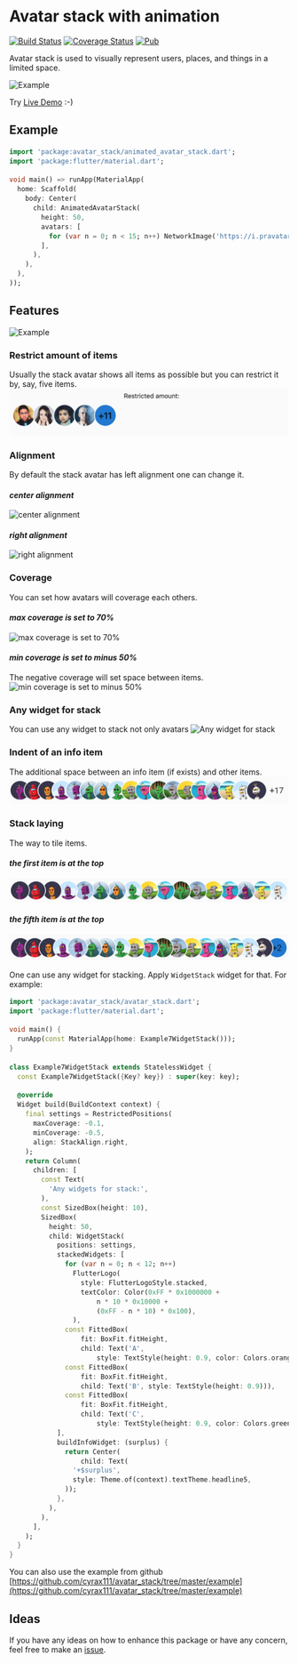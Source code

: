 # Avatar stack with animation

[![Build Status](https://github.com/cyrax111/avatar_stack/workflows/Dart%20CI/badge.svg)](https://github.com/cyrax111/avatar_stack/actions?query=workflow%3A"Dart+CI"+branch%3Amaster)
[![Coverage Status](https://coveralls.io/repos/github/cyrax111/avatar_stack/badge.svg?branch=master)](https://coveralls.io/github/cyrax111/avatar_stack?branch=master)
[![Pub](https://img.shields.io/pub/v/avatar_stack)](https://pub.dev/packages/avatar_stack)

Avatar stack is used to visually represent users, places, and things in a limited space.

![Example](https://github.com/cyrax111/blob/raw/master/avatar_stack/animation_feature.webp)

Try [Live Demo](http://cyrax.space/package/avatar_stack/) :-)

## Example
```dart
import 'package:avatar_stack/animated_avatar_stack.dart';
import 'package:flutter/material.dart';

void main() => runApp(MaterialApp(
  home: Scaffold(
    body: Center(
      child: AnimatedAvatarStack(
        height: 50,
        avatars: [
          for (var n = 0; n < 15; n++) NetworkImage('https://i.pravatar.cc/150?img=$n'),
        ],
      ),
    ),
  ),
));
```

## Features

![Example](https://github.com/cyrax111/blob/raw/master/avatar_stack/feature1.gif?raw=true)

### Restrict amount of items
Usually the stack avatar shows all items as possible but you can restrict it by, say, five items.
![Restrict amount of items](https://github.com/cyrax111/blob/raw/master/avatar_stack/restricted_amount.gif?raw=true)


### Alignment
By default the stack avatar has left alignment one can change it.
#### *center alignment*
![center alignment](https://github.com/cyrax111/blob/raw/master/avatar_stack/center_alignment.gif?raw=true)
#### *right alignment*
![right alignment](https://github.com/cyrax111/blob/raw/master/avatar_stack/right_alignment.gif?raw=true)


### Coverage
You can set how avatars will coverage each others. 
#### *max coverage is set to 70%*
![max coverage is set to 70%](https://github.com/cyrax111/blob/raw/master/avatar_stack/max_coverage.gif?raw=true)
#### *min coverage is set to minus 50%*
The negative coverage will set space between items.
![min coverage is set to minus 50%](https://github.com/cyrax111/blob/raw/master/avatar_stack/min_coverage.gif?raw=true)


### Any widget for stack
You can use any widget to stack not only avatars
![Any widget for stack](https://github.com/cyrax111/blob/raw/master/avatar_stack/stack_widgets.gif?raw=true)

### Indent of an info item
The additional space between an info item (if exists) and other items.
![Indent of an info item](https://github.com/cyrax111/blob/raw/master/avatar_stack/indent_of_the_info_widget.png?raw=true)

### Stack laying
The way to tile items.

#### *the first item is at the top*
![Indent of an info item](https://github.com/cyrax111/blob/raw/master/avatar_stack/the_first_item_is_at_the_top.png?raw=true)

#### *the fifth item is at the top*
![Indent of an info item](https://github.com/cyrax111/blob/raw/master/avatar_stack/the_fifth_item_is_at_the_top.png?raw=true)




One can use any widget for stacking. Apply `WidgetStack` widget for that. For example:
```dart
import 'package:avatar_stack/avatar_stack.dart';
import 'package:flutter/material.dart';

void main() {
  runApp(const MaterialApp(home: Example7WidgetStack()));
}

class Example7WidgetStack extends StatelessWidget {
  const Example7WidgetStack({Key? key}) : super(key: key);

  @override
  Widget build(BuildContext context) {
    final settings = RestrictedPositions(
      maxCoverage: -0.1,
      minCoverage: -0.5,
      align: StackAlign.right,
    );
    return Column(
      children: [
        const Text(
          'Any widgets for stack:',
        ),
        const SizedBox(height: 10),
        SizedBox(
          height: 50,
          child: WidgetStack(
            positions: settings,
            stackedWidgets: [
              for (var n = 0; n < 12; n++)
                FlutterLogo(
                  style: FlutterLogoStyle.stacked,
                  textColor: Color(0xFF * 0x1000000 +
                      n * 10 * 0x10000 +
                      (0xFF - n * 10) * 0x100),
                ),
              const FittedBox(
                  fit: BoxFit.fitHeight,
                  child: Text('A',
                      style: TextStyle(height: 0.9, color: Colors.orange))),
              const FittedBox(
                  fit: BoxFit.fitHeight,
                  child: Text('B', style: TextStyle(height: 0.9))),
              const FittedBox(
                  fit: BoxFit.fitHeight,
                  child: Text('C',
                      style: TextStyle(height: 0.9, color: Colors.green))),
            ],
            buildInfoWidget: (surplus) {
              return Center(
                  child: Text(
                '+$surplus',
                style: Theme.of(context).textTheme.headline5,
              ));
            },
          ),
        ),
      ],
    );
  }
}
```

You can also use the example from github [https://github.com/cyrax111/avatar_stack/tree/master/example](https://github.com/cyrax111/avatar_stack/tree/master/example)

## Ideas

If you have any ideas on how to enhance this package or have any concern, feel free to make an [issue](https://github.com/cyrax111/avatar_stack/issues).